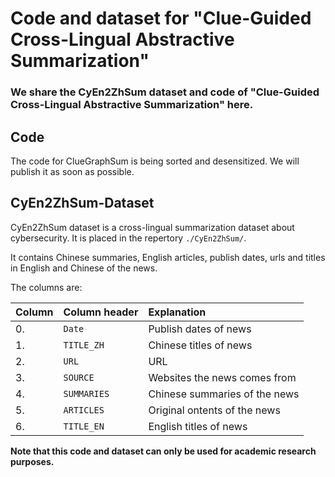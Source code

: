 
# Code and dataset for "Clue-Guided Cross-Lingual Abstractive Summarization"

### We share the CyEn2ZhSum dataset and code of "Clue-Guided Cross-Lingual Abstractive Summarization" here. 

## Code
The code for ClueGraphSum is being sorted and desensitized. We will publish it as soon as possible.

## CyEn2ZhSum-Dataset
CyEn2ZhSum dataset is a cross-lingual summarization dataset about cybersecurity. It is placed in the repertory ```./CyEn2ZhSum/```. 

It contains Chinese summaries, English articles,  publish dates, urls and  titles in English and Chinese of the news. 


The columns are:

| Column | Column header         | Explanation                  |
| :----- | :-------------------- | :--------------------------- |
| 0.     | `Date`                | Publish dates of news        |
| 1.     | `TITLE_ZH`            | Chinese titles of news       |
| 2.     | `URL`                 | URL                          |   
| 3.     | `SOURCE`              | Websites the news comes from |
| 4.     | `SUMMARIES`           | Chinese summaries of the news|
| 5.     | `ARTICLES`            | Original ontents of the news |
| 6.     | `TITLE_EN`            | English titles of news       |             


**Note that this code and dataset can only be used for academic research purposes.**
